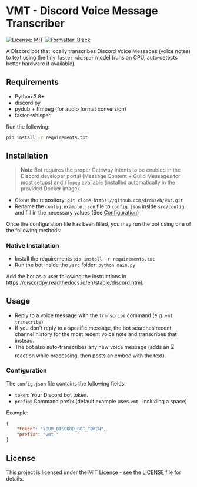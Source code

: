 # VMT - Discord Voice Message Transcriber

[![License: MIT](https://img.shields.io/badge/license-MIT-blueviolet.svg)](https://github.com/dromzeh/vmt)
[![Formatter: Black](https://img.shields.io/badge/formatter-Black-lightgrey.svg)](https://black.readthedocs.io/en/stable/)

A Discord bot that locally transcribes Discord Voice Messages (voice notes) to text using the tiny `faster-whisper` model (runs on CPU, auto‑detects better hardware if available).

## Requirements

- Python 3.8+
- discord.py
- pydub + ffmpeg (for audio format conversion)
- faster-whisper

Run the following:

```bash
pip install -r requirements.txt
```

## Installation

> **Note**
> Bot requires the proper Gateway Intents to be enabled in the Discord developer portal (Message Content + Guild Messages for most setups) and `ffmpeg` available (installed automatically in the provided Docker image).

- Clone the repository: `git clone https://github.com/dromzeh/vmt.git`
- Rename the `config.example.json` file to `config.json` inside `src/config` and fill in the necessary values (See [Configuration](#configuration)) 

Once the configuration file has been filled, you may run the bot using one of the following methods:

### Native Installation

- Install the requirements `pip install -r requirements.txt`
- Run the bot inside the `/src` folder: `python main.py`

Add the bot as a user following the instructions in <https://discordpy.readthedocs.io/en/stable/discord.html>.

## Usage

- Reply to a voice message with the `transcribe` command (e.g. `vmt transcribe`).
- If you don't reply to a specific message, the bot searches recent channel history for the most recent voice note and transcribes that instead.
- The bot also auto-transcribes any new voice message (adds an ⌛ reaction while processing, then posts an embed with the text).

### Configuration

The `config.json` file contains the following fields:

- `token`: Your Discord bot token.
- `prefix`: Command prefix (default example uses `vmt ` including a space).

Example:

```json
{
    "token": "YOUR_DISCORD_BOT_TOKEN",
    "prefix": "vmt "
}
```

## License

This project is licensed under the MIT License - see the [LICENSE](LICENSE) file for details.

